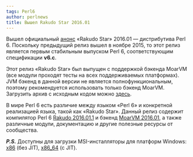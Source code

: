 ```yaml
---
tags: Perl6
author: perlnews
title: Вышел Rakudo Star 2016.01
---
```


Вышел официальный
[анонс](http://rakudo.org/2016/02/03/announce-rakudo-star-release-2016-01/)
«Rakudo Star» 2016.01 — дистрибутива Perl 6. Поскольку предыдущий релиз вышел в
ноябре 2015, то этот релиз является первым стабильным выпуском Perl 6,
соответствующим спецификации **v6.c**.

Этот релиз «Rakudo Star» был выпущен с поддержкой бэкенда MoarVM (все модули
проходят тесты на всех поддерживаемых платформах). JVM бэкенд в данной версии
не является полнофункциональным, поэтому рекомендуется использовать только
бэкенд MoarVM. Загрузить архив с исходным кодом можно
[здесь](http://rakudo.org/downloads/star/rakudo-star-2016.01.tar.gz).

В мире Perl 6 есть различие между языком «Perl 6» и конкретной реализацией
языка, такой как «Rakudo Star». Данный релиз содержит компилятор Perl 6
[Rakudo 2016.01.1](https://raw.githubusercontent.com/rakudo/rakudo/2016.01.1/docs/announce/2016.01.md)
и бэкенд [MoarVM 2016.01](http://moarvm.org/), а также различные модули,
документацию и другие полезные ресурсы от сообщества.

_**P.S.**_ Доступны для загрузки MSI-инсталляторы для платформ Windows:
[x86]( http://rakudo.org/downloads/star/rakudo-star-2016.01-x86%20(no%20JIT).msi )
(без JIT),
[x86_64]( http://rakudo.org/downloads/star/rakudo-star-2016.01-x86_64%20(JIT).msi )
(c JIT).
